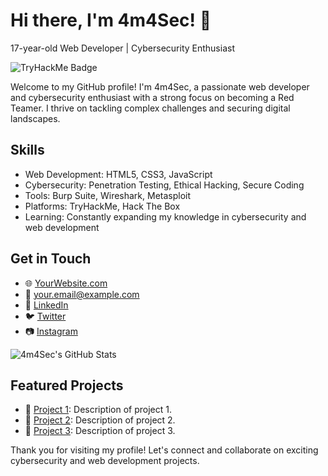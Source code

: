 <!-- Header -->
# Hi there, I'm 4m4Sec! 👋
17-year-old Web Developer | Cybersecurity Enthusiast

<!-- Badge -->
![TryHackMe Badge](https://tryhackme-badges.s3.amazonaws.com/Amanara.png)

<!-- Introduction -->
Welcome to my GitHub profile! I'm 4m4Sec, a passionate web developer and cybersecurity enthusiast with a strong focus on becoming a Red Teamer. I thrive on tackling complex challenges and securing digital landscapes.

<!-- Skills -->
## Skills
- Web Development: HTML5, CSS3, JavaScript
- Cybersecurity: Penetration Testing, Ethical Hacking, Secure Coding
- Tools: Burp Suite, Wireshark, Metasploit
- Platforms: TryHackMe, Hack The Box
- Learning: Constantly expanding my knowledge in cybersecurity and web development

<!-- Contact Me -->
## Get in Touch
- 🌐 [YourWebsite.com](https://www.yourwebsite.com)
- 📧 your.email@example.com
- 🔗 [LinkedIn](https://www.linkedin.com/in/4m4Sec)
- 🐦 [Twitter](https://twitter.com/4m4Sec)
- 📷 [Instagram](https://www.instagram.com/4m4Sec)

<!-- GitHub Stats -->
![4m4Sec's GitHub Stats](https://github-readme-stats.vercel.app/api?username=4m4Sec&show_icons=true&count_private=true&theme=dark)

<!-- Projects -->
## Featured Projects
- 🚀 [Project 1](https://github.com/4m4Sec/project1): Description of project 1.
- 🌟 [Project 2](https://github.com/4m4Sec/project2): Description of project 2.
- 📁 [Project 3](https://github.com/4m4Sec/project3): Description of project 3.

<!-- Footer -->
Thank you for visiting my profile! Let's connect and collaborate on exciting cybersecurity and web development projects.
